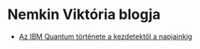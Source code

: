 # Nemkin Viktória blogja

- [Az IBM Quantum története a kezdetektől a napjainkig](./2021/11/26/az_ibm_quantum_tortenete)
